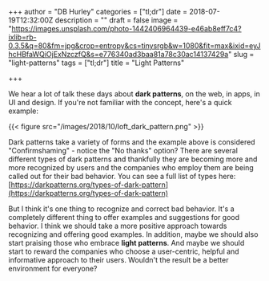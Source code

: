 +++
author = "DB Hurley"
categories = ["tl;dr"]
date = 2018-07-19T12:32:00Z
description = ""
draft = false
image = "https://images.unsplash.com/photo-1442406964439-e46ab8eff7c4?ixlib=rb-0.3.5&q=80&fm=jpg&crop=entropy&cs=tinysrgb&w=1080&fit=max&ixid=eyJhcHBfaWQiOjExNzczfQ&s=e776340ad3baa81a78c30ac14137429a"
slug = "light-patterns"
tags = ["tl;dr"]
title = "Light Patterns"

+++


We hear a lot of talk these days about **dark patterns**, on the web, in apps, in UI and design. If you're not familiar with the concept, here's a quick example:

{{< figure src="/images/2018/10/loft_dark_pattern.png" >}}

Dark patterns take a variety of forms and the example above is considered "Confirmshaming" - notice the "No thanks" option? There are several different types of dark patterns and thankfully they are becoming more and more recognized by users and the companies who employ them are being called out for their bad behavior.  You can see a full list of types here:[https://darkpatterns.org/types-of-dark-pattern](https://darkpatterns.org/types-of-dark-pattern)

But I think it's one thing to recognize and correct bad behavior. It's a completely different thing to offer examples and suggestions for good behavior. I think we should take a more positive approach towards recognizing and offering good examples. In addition, maybe we should also start praising those who embrace **light patterns**. And maybe we should start to reward the companies who choose a user-centric, helpful and informative approach to their users. Wouldn't the result be a better environment for everyone?

